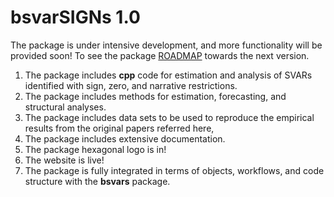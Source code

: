 # bsvarSIGNs 1.0

The package is under intensive development, and more functionality will be provided soon! To see the package [ROADMAP](https://github.com/bsvars/bsvarSIGNs/milestones) towards the next version.

1. The package includes **cpp** code for estimation and analysis of SVARs identified with sign, zero, and narrative restrictions.
2. The package includes methods for estimation, forecasting, and structural analyses.
3. The package includes data sets to be used to reproduce the empirical results from the original papers referred here,
4. The package includes extensive documentation.
5. The package hexagonal logo is in!
6. The website is live!
7. The package is fully integrated in terms of objects, workflows, and code structure with the **bsvars** package.
